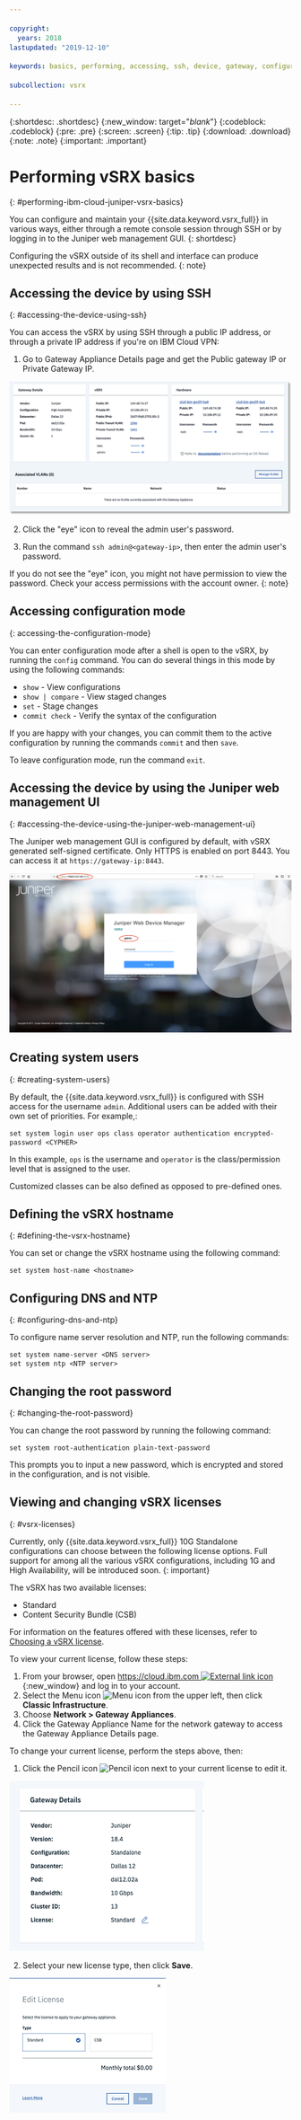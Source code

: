 ```yaml
---

copyright:
  years: 2018
lastupdated: "2019-12-10"

keywords: basics, performing, accessing, ssh, device, gateway, configuration, mode, juniper, ui, dns, htp, password

subcollection: vsrx

---
```


{:shortdesc: .shortdesc}
{:new_window: target="_blank_"}
{:codeblock: .codeblock}
{:pre: .pre}
{:screen: .screen}
{:tip: .tip}
{:download: .download}
{:note: .note}
{:important: .important}

# Performing vSRX basics
{: #performing-ibm-cloud-juniper-vsrx-basics}

You can configure and maintain your {{site.data.keyword.vsrx_full}} in various ways, either through a remote console session through SSH or by logging in to the Juniper web management GUI.
{: shortdesc}

Configuring the vSRX outside of its shell and interface can produce unexpected results and is not recommended.
{: note}

## Accessing the device by using SSH
{: #accessing-the-device-using-ssh}

You can access the vSRX by using SSH through a public IP address, or through a private IP address if you're on IBM Cloud VPN:

1. Go to Gateway Appliance Details page and get the Public gateway IP or Private Gateway IP.

  ![Gateway details](images/gw-sa-details.png "Gateway details")

2. Click the "eye" icon to reveal the admin user's password.

3. Run the command `ssh admin@<gateway-ip>`, then enter the admin user's password.

If you do not see the "eye" icon, you might not have permission to view the password. Check your access permissions with the account owner.
{: note}

## Accessing configuration mode
{: accessing-the-configuration-mode}

You can enter configuration mode after a shell is open to the vSRX, by running the `config` command. You can do several things in this mode by using the following commands:

* `show` - View configurations  
* `show | compare` - View staged changes
* `set` - Stage changes
* `commit check` - Verify the syntax of the configuration

If you are happy with your changes, you can commit them to the active configuration by running the commands `commit` and then `save`.  

To leave configuration mode, run the command `exit`.

## Accessing the device by using the Juniper web management UI
{: #accessing-the-device-using-the-juniper-web-management-ui}

The Juniper web management GUI is configured by default, with vSRX generated self-signed certificate. Only HTTPS is enabled on port 8443. You can access it at `https://gateway-ip:8443`.

![Gateway Appliance HA Details](images/vSRX-webui.png)

## Creating system users
{: #creating-system-users}

By default, the {{site.data.keyword.vsrx_full}} is configured with SSH access for the username `admin`. Additional users can be added with their own set of priorities. For example,:

```
set system login user ops class operator authentication encrypted-password <CYPHER>
```

In this example, `ops` is the username and `operator` is the class/permission level that is assigned to the user.

Customized classes can be also defined as opposed to pre-defined ones.

## Defining the vSRX hostname
{: #defining-the-vsrx-hostname}

You can set or change the vSRX hostname using the following command:

```
set system host-name <hostname>
```

## Configuring DNS and NTP
{: #configuring-dns-and-ntp}

To configure name server resolution and NTP, run the following commands:

```
set system name-server <DNS server>
set system ntp <NTP server>
```

## Changing the root password
{: #changing-the-root-password}

You can change the root password by running the following command:

```
set system root-authentication plain-text-password
```

This prompts you to input a new password, which is encrypted and stored in the configuration, and is not visible.

## Viewing and changing vSRX licenses
{: #vsrx-licenses}

Currently, only {{site.data.keyword.vsrx_full}} 10G Standalone configurations can choose between the following license options. Full support for among all the various vSRX configurations, including 1G and High Availability, will be introduced soon.
{: important}

The vSRX has two available licenses:

* Standard
* Content Security Bundle (CSB)

For information on the features offered with these licenses, refer to [Choosing a vSRX license](/docs/vsrx?topic=vsrx-getting-started#choosing-license).

To view your current license, follow these steps:

1. From your browser, open [https://cloud.ibm.com ![External link icon](../../icons/launch-glyph.svg "External link icon")](https://cloud.ibm.com){:new_window} and log in to your account.
2. Select the Menu icon  ![Menu icon](../../icons/icon_hamburger.svg)  from the upper left, then click **Classic Infrastructure**.
3. Choose **Network > Gateway Appliances**.
4. Click the Gateway Appliance Name for the network gateway to access the Gateway Appliance Details page.


To change your current license, perform the steps above, then:

1. Click the Pencil icon  ![Pencil icon](../../icons/edit-tagging.svg) next to your current license to edit it.

  ![Editing your license](images/license-edit.png "Editing your license")

2. Select your new license type, then click **Save**.

  ![Changing your license](images/license-edit-choice.png "Changing your license")
